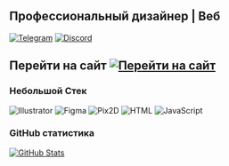 ## **Профессиональный дизайнер | Веб**  

[![Telegram](https://img.shields.io/badge/Telegram-@b3erg-0088cc?style=flat&logo=telegram&logoColor=white)](https://t.me/b3erg)
[![Discord](https://img.shields.io/badge/Discord-b3erg-7289DA?style=flat&logo=discord&logoColor=white)](https://discord.com/users/899722710010183770)

## Перейти на сайт [![Перейти на сайт](https://img.shields.io/badge/Перейти%20на%20сайт-blue)](https://nikitaberg.ru)

### **Небольшой Стек**
![Illustrator](https://img.shields.io/badge/-Illustrator-FF9A00?style=flat&logo=adobe-illustrator&logoColor=white)
![Figma](https://img.shields.io/badge/-Figma-F24E1E?style=flat&logo=figma&logoColor=white)
![Pix2D](https://img.shields.io/badge/-Pix2D-00AAFF?style=flat)
![HTML](https://img.shields.io/badge/-HTML-E34F26?style=flat&logo=html5&logoColor=white)
![JavaScript](https://img.shields.io/badge/-JavaScript-F7DF1E?style=flat&logo=javascript&logoColor=black)

### **GitHub статистика**
[![GitHub Stats](https://github-readme-stats.vercel.app/api?username=nikitaberg28&show_icons=true&theme=tokyonight&hide_title=true)](https://github.com/nikitaberg28)
